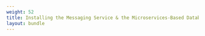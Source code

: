 ```yaml
---
weight: 52
title: Installing the Messaging Service & the Microservices-Based Databroker on Edge
layout: bundle
---
```


